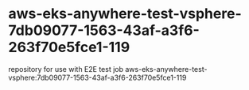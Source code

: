 # aws-eks-anywhere-test-vsphere-7db09077-1563-43af-a3f6-263f70e5fce1-119
repository for use with E2E test job aws-eks-anywhere-test-vsphere:7db09077-1563-43af-a3f6-263f70e5fce1-119
